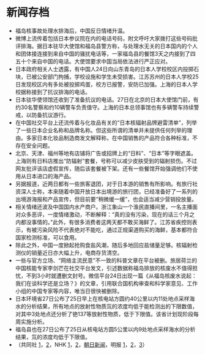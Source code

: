 # 新闻存档
- 福岛核事故处理水排海后，中国反日情绪升温。
- 微博上流传着包括日本参议院在内的电话号码，附文呼吁大家拨打这些号码批评排海。据日本驻华大使馆和福岛县警方称，与处理水无关的日本国内的个人和团体接连接到来自中国的骚扰电话等，一家福岛县的餐馆3天之内接到了四五十个来自中国的电话。大使馆要求中国当局依法进行严正应对。
- 日本政府相关人士透露，有中国人24日向山东青岛的日本人学校校区内投掷石块，已被公安部门拘捕，学校设施和学生未受损害。江苏苏州的日本人学校25日发现校区内有多处被投掷鸡蛋，校方已报警，安防已加强。上海的日本人学校据称接到了抗议排海的电话。
- 日本驻华使领馆还收到了准备抗议的电话。27日在北京的日本大使馆门前，有约30名警察和约10辆警车负责值守。上海的日本总领事馆也有多辆警车持续警戒，以防备抗议游行。
- 在中国社交平台上还流传着与化妆品有关的“日本核辐射品牌避雷清单”，列举了一些日本企业名称和品牌名称。但这些所谓的清单并未提供任何列举的理由。多家日本化妆品制造商发文解释称，在中国销售的产品符合各种标准，不存在安全问题。
- 北京、天津、福州等地有店铺将广告或招牌上的“日料”、“日本”等字眼遮盖。上海则有日料店推出“防辐射”套餐，号称可以减少皮肤受到的辐射损伤。不过网友批评该店虚假宣传，随后该套餐被下架。还有一些餐馆开始强调他们不使用从日本进口的海产品。
- 另据报道，近两日都有一些旅客退团，对于日本游的销售有所影响。有旅行社资深人士称，本来随着中国开放日本出境游的旅行团，已经准备好了一系列的出境游海报和产品宣传，但目前要“稍微缓一缓”，也会适当减少营销投放量。
- 相关情绪还波及中国国内水产商户。浙江象山一个渔民直播间里，一名主播面对众多恶评，一度情绪激动，不断解释：“真的没有污染，现在的话三个月之内都没事情的。”此外，有很多消费者这两天都不敢买海鲜了。江苏省疾控则表示，有被污染风险不代表绝对不能吃，通过正规渠道购买的海鲜，基本都符合国家检测标准，可以食用。
- 除此之外，中国一度掀起抢购食盐风潮，随后多地回应盐储量足够。核辐射检测仪的销量近日亦大幅上升，电商存货清空。
- 一些与官方立场、“网络主流民意”不一致的科普文章在平台被删。旅居荷兰的中国核能专家李剑芒在社交平台发文，引述数据称福岛排放的核废水不值得担忧，不到3小时就遭删文封号。微信平台24日出现一篇《从福岛核废水说起：我们在谈科学还是立场？》的文章，引用联合国机构审查和科学家意见、工作小组的中国专家等内容，唯当日很快被删除。
- 日本环境省27日公布了25日早上在核电站方圆约40公里以内11处地点采样海水的分析结果，所有地点的放射性物质氚的浓度均低于能检测出的下限数值，对其中3处地点还分析了铯137等放射性物质，低于下限值。该省计划现阶段每周实施分析。
- 福岛县也在27日公布了25日从核电站方圆5公里以内9处地点采样海水的分析结果，氚的浓度均低于下限值。
- （共同社 [1](https://china.kyodonews.net/news/2023/08/5fbc347f3d44.html)，[2](https://china.kyodonews.net/news/2023/08/aecfe5e288ba.html)，NHK [1](https://www3.nhk.or.jp/news/html/20230827/k10014175391000.html)，[2](https://www3.nhk.or.jp/nhkworld/zh/news/k10014175391000/)，[朝日新闻](https://www.asahi.com/articles/ASR8V7F3GR8VUHBI01L.html)，明报 [1](https://news.mingpao.com/pns/%e4%b8%ad%e5%9c%8b/article/20230827/s00013/1693073345702/%e6%b0%b4%e7%94%a2%e5%95%86%e9%81%ae%e3%80%8c%e6%97%a5%e3%80%8d%e5%ad%97-%e6%97%a5%e5%bc%8f%e5%ba%97%e6%8e%a8%e3%80%8c%e9%98%b2%e8%bc%bb%e5%b0%84%e3%80%8d%e9%a4%90)，[2](https://news.mingpao.com/pns/%E7%A6%8F%E5%B3%B6%E6%A0%B8%E6%B1%A1%E6%B0%B4/article/20230827/special/1693073345219)，[3](https://news.mingpao.com/pns/%e4%b8%ad%e5%9c%8b/article/20230826/s00013/1692985038972/%e5%90%84%e5%9c%b0%e6%90%b6%e9%b9%bd%e9%a2%a8%e6%bd%ae%e6%9c%aa%e6%ad%a2-%e8%bc%bb%e5%b0%84%e5%84%80%e9%8a%b7%e9%87%8f%e6%9a%b4%e5%a2%9e-%e7%b6%b2%e4%b8%8a%e3%80%8c%e5%8f%8d%e6%97%a5%e3%80%8d%e8%bc%bf%e8%ab%96%e6%88%90%e4%b8%bb%e6%b5%81-%e6%97%a5%e4%bd%bf%e9%a4%a8%e7%b1%b2%e5%9c%a8%e8%8f%af%e5%8b%bf%e5%a4%a7%e8%81%b2%e8%aa%aa%e6%97%a5%e8%aa%9e)）